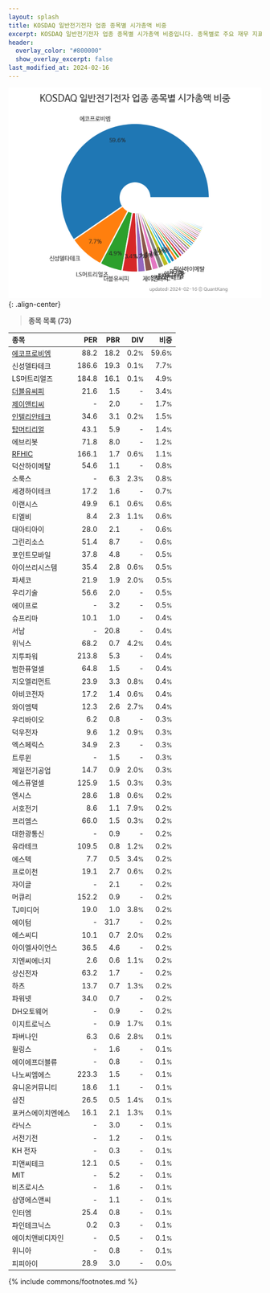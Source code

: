```yaml
---
layout: splash
title: KOSDAQ 일반전기전자 업종 종목별 시가총액 비중
excerpt: KOSDAQ 일반전기전자 업종 종목별 시가총액 비중입니다. 종목별로 주요 재무 지표를 함께 표시합니다.
header:
  overlay_color: "#800000"
  show_overlay_excerpt: false
last_modified_at: 2024-02-16
---
```



![KOSDAQ 일반전기전자 업종 종목별 시가총액 비중](/stats/sector/images/kosdaq_업종_일반전기전자_종목.png){: .align-center}


> **종목 목록 (73)**<a id="list"></a>

| **종목** | **PER** | **PBR** | **DIV** | **비중** |
| :------- | ------: | ------: | ------: | -------: |
| [에코프로비엠](/247540/) | 88.2 | 18.2 | 0.2<small>%</small> | 59.6<small>%</small> |
| 신성델타테크 | 186.6 | 19.3 | 0.1<small>%</small> | 7.7<small>%</small> |
| LS머트리얼즈 | 184.8 | 16.1 | 0.1<small>%</small> | 4.9<small>%</small> |
| [더블유씨피](/393890/) | 21.6 | 1.5 | - | 3.4<small>%</small> |
| [제이앤티씨](/204270/) | - | 2.0 | - | 1.7<small>%</small> |
| [인텔리안테크](/189300/) | 34.6 | 3.1 | 0.2<small>%</small> | 1.5<small>%</small> |
| [탑머티리얼](/360070/) | 43.1 | 5.9 | - | 1.4<small>%</small> |
| 에브리봇 | 71.8 | 8.0 | - | 1.2<small>%</small> |
| [RFHIC](/218410/) | 166.1 | 1.7 | 0.6<small>%</small> | 1.1<small>%</small> |
| 덕산하이메탈 | 54.6 | 1.1 | - | 0.8<small>%</small> |
| 소룩스 | - | 6.3 | 2.3<small>%</small> | 0.8<small>%</small> |
| 세경하이테크 | 17.2 | 1.6 | - | 0.7<small>%</small> |
| 이랜시스 | 49.9 | 6.1 | 0.6<small>%</small> | 0.6<small>%</small> |
| 티엘비 | 8.4 | 2.3 | 1.1<small>%</small> | 0.6<small>%</small> |
| 대아티아이 | 28.0 | 2.1 | - | 0.6<small>%</small> |
| 그린리소스 | 51.4 | 8.7 | - | 0.6<small>%</small> |
| 포인트모바일 | 37.8 | 4.8 | - | 0.5<small>%</small> |
| 아이쓰리시스템 | 35.4 | 2.8 | 0.6<small>%</small> | 0.5<small>%</small> |
| 파세코 | 21.9 | 1.9 | 2.0<small>%</small> | 0.5<small>%</small> |
| 우리기술 | 56.6 | 2.0 | - | 0.5<small>%</small> |
| 에이프로 | - | 3.2 | - | 0.5<small>%</small> |
| 슈프리마 | 10.1 | 1.0 | - | 0.4<small>%</small> |
| 서남 | - | 20.8 | - | 0.4<small>%</small> |
| 위닉스 | 68.2 | 0.7 | 4.2<small>%</small> | 0.4<small>%</small> |
| 지투파워 | 213.8 | 5.3 | - | 0.4<small>%</small> |
| 범한퓨얼셀 | 64.8 | 1.5 | - | 0.4<small>%</small> |
| 지오엘리먼트 | 23.9 | 3.3 | 0.8<small>%</small> | 0.4<small>%</small> |
| 아비코전자 | 17.2 | 1.4 | 0.6<small>%</small> | 0.4<small>%</small> |
| 와이엠텍 | 12.3 | 2.6 | 2.7<small>%</small> | 0.4<small>%</small> |
| 우리바이오 | 6.2 | 0.8 | - | 0.3<small>%</small> |
| 덕우전자 | 9.6 | 1.2 | 0.9<small>%</small> | 0.3<small>%</small> |
| 엑스페릭스 | 34.9 | 2.3 | - | 0.3<small>%</small> |
| 트루윈 | - | 1.5 | - | 0.3<small>%</small> |
| 제일전기공업 | 14.7 | 0.9 | 2.0<small>%</small> | 0.3<small>%</small> |
| 에스퓨얼셀 | 125.9 | 1.5 | 0.3<small>%</small> | 0.3<small>%</small> |
| 엔시스 | 28.6 | 1.8 | 0.6<small>%</small> | 0.2<small>%</small> |
| 서호전기 | 8.6 | 1.1 | 7.9<small>%</small> | 0.2<small>%</small> |
| 프리엠스 | 66.0 | 1.5 | 0.3<small>%</small> | 0.2<small>%</small> |
| 대한광통신 | - | 0.9 | - | 0.2<small>%</small> |
| 유라테크 | 109.5 | 0.8 | 1.2<small>%</small> | 0.2<small>%</small> |
| 에스텍 | 7.7 | 0.5 | 3.4<small>%</small> | 0.2<small>%</small> |
| 프로이천 | 19.1 | 2.7 | 0.6<small>%</small> | 0.2<small>%</small> |
| 자이글 | - | 2.1 | - | 0.2<small>%</small> |
| 머큐리 | 152.2 | 0.9 | - | 0.2<small>%</small> |
| TJ미디어 | 19.0 | 1.0 | 3.8<small>%</small> | 0.2<small>%</small> |
| 에이텀 | - | 31.7 | - | 0.2<small>%</small> |
| 에스씨디 | 10.1 | 0.7 | 2.0<small>%</small> | 0.2<small>%</small> |
| 아이엘사이언스 | 36.5 | 4.6 | - | 0.2<small>%</small> |
| 지엔씨에너지 | 2.6 | 0.6 | 1.1<small>%</small> | 0.2<small>%</small> |
| 상신전자 | 63.2 | 1.7 | - | 0.2<small>%</small> |
| 하츠 | 13.7 | 0.7 | 1.3<small>%</small> | 0.2<small>%</small> |
| 파워넷 | 34.0 | 0.7 | - | 0.2<small>%</small> |
| DH오토웨어 | - | 0.9 | - | 0.2<small>%</small> |
| 이지트로닉스 | - | 0.9 | 1.7<small>%</small> | 0.1<small>%</small> |
| 파버나인 | 6.3 | 0.6 | 2.8<small>%</small> | 0.1<small>%</small> |
| 윌링스 | - | 1.6 | - | 0.1<small>%</small> |
| 에이에프더블류 | - | 0.8 | - | 0.1<small>%</small> |
| 나노씨엠에스 | 223.3 | 1.5 | - | 0.1<small>%</small> |
| 유니온커뮤니티 | 18.6 | 1.1 | - | 0.1<small>%</small> |
| 삼진 | 26.5 | 0.5 | 1.4<small>%</small> | 0.1<small>%</small> |
| 포커스에이치엔에스 | 16.1 | 2.1 | 1.3<small>%</small> | 0.1<small>%</small> |
| 라닉스 | - | 3.0 | - | 0.1<small>%</small> |
| 서전기전 | - | 1.2 | - | 0.1<small>%</small> |
| KH 전자 | - | 0.3 | - | 0.1<small>%</small> |
| 피앤씨테크 | 12.1 | 0.5 | - | 0.1<small>%</small> |
| MIT | - | 5.2 | - | 0.1<small>%</small> |
| 비츠로시스 | - | 1.6 | - | 0.1<small>%</small> |
| 삼영에스앤씨 | - | 1.1 | - | 0.1<small>%</small> |
| 인터엠 | 25.4 | 0.8 | - | 0.1<small>%</small> |
| 파인테크닉스 | 0.2 | 0.3 | - | 0.1<small>%</small> |
| 에이치앤비디자인 | - | 0.5 | - | 0.1<small>%</small> |
| 위니아 | - | 0.8 | - | 0.1<small>%</small> |
| 피피아이 | 28.9 | 3.0 | - | 0.0<small>%</small> |

{% include commons/footnotes.md %}